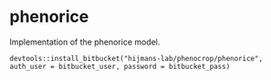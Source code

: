 # phenorice

Implementation of the phenorice model. 


```devtools::install_bitbucket("hijmans-lab/phenocrop/phenorice", auth_user = bitbucket_user, password = bitbucket_pass)```

